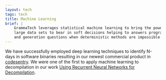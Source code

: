 ```yaml
---
layout: tech
tags: tech
title: Machine Learning
brief: |
    GrammaTech leverages statistical machine learning to bring the power of
    large data sets to bear in soft decisions helping to answers program understanding
    and generation questions when deterministic methods are impossible or impractical.
---
```


We have successfully employed deep learning techniques to identify
N-days in software binaries resulting in our newest commercial product
in [codesentry][].  We were one of the first to apply machine learning
to decompilation in our work [Using Recurrent Neural Networks for
Decompilation][].

[codesentry]: https://www.grammatech.com/codesentry-sca
[Using Recurrent Neural Networks for Decompilation]: https://eschulte.github.io/data/katz-saner-2018-preprint.pdf
